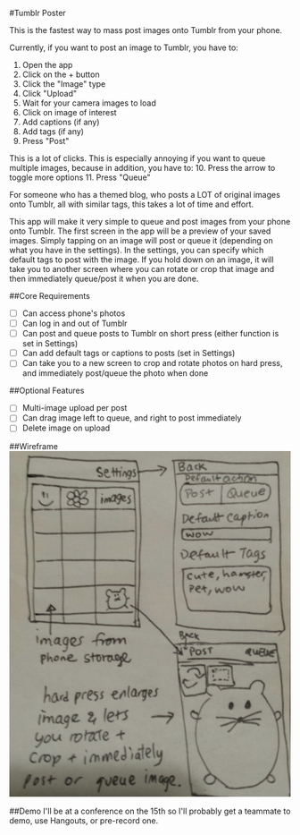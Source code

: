 #Tumblr Poster

This is the fastest way to mass post images onto Tumblr from your phone.

Currently, if you want to post an image to Tumblr, you have to:
 1. Open the app
 2. Click on the + button
 3. Click the "Image" type
 4. Click "Upload"
 5. Wait for your camera images to load
 6. Click on image of interest
 7. Add captions (if any)
 8. Add tags (if any)
 9. Press "Post"

This is a lot of clicks. This is especially annoying if you want to queue multiple images, because in addition, you have to:
 10. Press the arrow to toggle more options
 11. Press "Queue"

For someone who has a themed blog, who posts a LOT of original images onto Tumblr, all with similar tags, this takes a lot of time and effort.

This app will make it very simple to queue and post images from your phone onto Tumblr. The first screen in the app will be a preview of your saved images. Simply tapping on an image will post or queue it (depending on what you have in the settings). In the settings, you can specify which default tags to post with the image. If you hold down on an image, it will take you to another screen where you can rotate or crop that image and then immediately queue/post it when you are done.


##Core Requirements
 - [ ] Can access phone's photos
 - [ ] Can log in and out of Tumblr
 - [ ] Can post and queue posts to Tumblr on short press (either function is set in Settings)
 - [ ] Can add default tags or captions to posts (set in Settings)
 - [ ] Can take you to a new screen to crop and rotate photos on hard press, and immediately post/queue the photo when done

##Optional Features
 - [ ] Multi-image upload per post
 - [ ] Can drag image left to queue, and right to post immediately
 - [ ] Delete image on upload

##Wireframe
![wireframe](wireframe.png)

##Demo
I'll be at a conference on the 15th so I'll probably get a teammate to demo, use Hangouts, or pre-record one.
